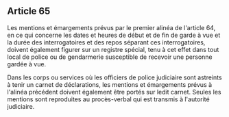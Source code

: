 Article 65
----
Les mentions et émargements prévus par le premier alinéa de l'article 64, en ce
qui concerne les dates et heures de début et de fin de garde à vue et la durée
des interrogatoires et des repos séparant ces interrogatoires, doivent également
figurer sur un registre spécial, tenu à cet effet dans tout local de police ou
de gendarmerie susceptible de recevoir une personne gardée à vue.

Dans les corps ou services où les officiers de police judiciaire sont astreints
à tenir un carnet de déclarations, les mentions et émargements prévus à l'alinéa
précédent doivent également être portés sur ledit carnet. Seules les mentions
sont reproduites au procès-verbal qui est transmis à l'autorité judiciaire.

